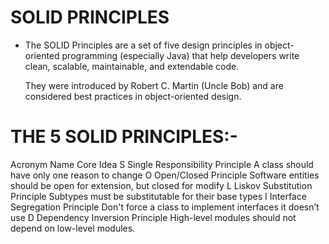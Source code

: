 
# SOLID PRINCIPLES

-   The SOLID Principles are a set of five design principles in object-oriented programming (especially Java)       that help developers write clean, scalable, maintainable, and extendable code.

    They were introduced by Robert C. Martin (Uncle Bob) and are considered best practices in object-oriented design.

# THE 5 SOLID PRINCIPLES:-

Acronym 	Name	                        Core Idea
S	      Single Responsibility Principle	A class should have only one reason to change
O	      Open/Closed Principle	            Software entities should be open for extension, but closed for modify
L	      Liskov Substitution Principle	    Subtypes must be substitutable for their base types
I	      Interface Segregation Principle	Don't force a class to implement interfaces it doesn’t use
D	      Dependency Inversion Principle	High-level modules should not depend on low-level modules. 

